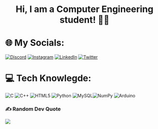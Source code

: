 <h1 align="center">Hi, I am a Computer Engineering student! 🧑‍💻</h1>


# 🌐 My Socials:
[![Discord](https://img.shields.io/badge/Discord-%237289DA.svg?logo=discord&logoColor=white)](https://discord.gg/5422) [![Instagram](https://img.shields.io/badge/Instagram-%23E4405F.svg?logo=Instagram&logoColor=white)](https://instagram.com/aadil0904) [![LinkedIn](https://img.shields.io/badge/LinkedIn-%230077B5.svg?logo=linkedin&logoColor=white)](https://linkedin.com/in/aadil0904) [![Twitter](https://img.shields.io/badge/Twitter-%231DA1F2.svg?logo=Twitter&logoColor=white)](https://twitter.com/aadil0904) 

# 💻 Tech Knowlegde:
![C](https://img.shields.io/badge/c-%2300599C.svg?style=flat&logo=c&logoColor=white) ![C++](https://img.shields.io/badge/c++-%2300599C.svg?style=flat&logo=c%2B%2B&logoColor=white) ![HTML5](https://img.shields.io/badge/html5-%23E34F26.svg?style=flat&logo=html5&logoColor=white) ![Python](https://img.shields.io/badge/python-3670A0?style=flat&logo=python&logoColor=ffdd54) ![MySQL](https://img.shields.io/badge/mysql-%2300f.svg?style=flat&logo=mysql&logoColor=white)![NumPy](https://img.shields.io/badge/numpy-%23013243.svg?style=flat&logo=numpy&logoColor=white) ![Arduino](https://img.shields.io/badge/-Arduino-00979D?style=flat&logo=Arduino&logoColor=white)

### ✍️ Random Dev Quote
![](https://quotes-github-readme.vercel.app/api?type=vetical&theme=tokyonight)
